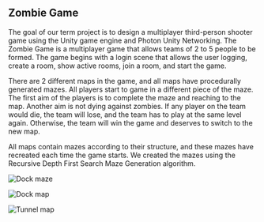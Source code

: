 ## Zombie Game

The goal of our term project is to design a multiplayer third-person shooter game using the Unity game engine and Photon Unity Networking. The Zombie Game is a multiplayer game that allows teams of 2 to 5 people to be formed. The game begins with a login scene that allows the user logging, create a room, show active rooms, join a room, and start the game. 

There are 2 different maps in the game, and all maps have procedurally generated mazes. All players start to game in a different piece of the maze. The first aim of the players is to complete the maze and reaching to the map. Another aim is not dying against zombies. If any player on the team would die, the team will lose, and the team has to play at the same level again. Otherwise, the team will win the game and deserves to switch to the new map. 

All maps contain mazes according to their structure, and these mazes have recreated each time the game starts. We created the mazes using the Recursive Depth First Search Maze Generation algorithm.


![Dock maze](https://user-images.githubusercontent.com/44320909/173363345-3afbcd33-f8b5-4c0e-971a-dfa1df2f7067.png)


![Dock map](https://user-images.githubusercontent.com/44320909/173363086-15e5a692-457a-459f-b4b2-938fd4b2e691.png)


![Tunnel map](https://user-images.githubusercontent.com/44320909/173362687-2577414c-783c-4219-a9d4-6dfdb9545169.PNG)

